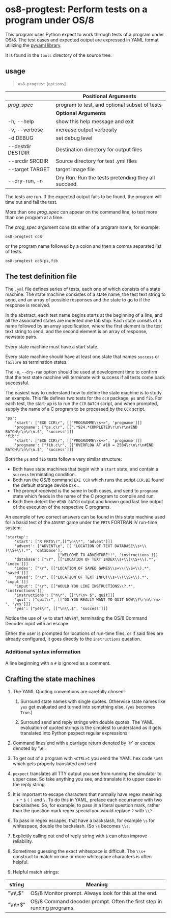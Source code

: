 # os8-progtest: Perform tests on a program under OS/8

This program uses Python expect to work through tests of a program
under OS/8.  The test cases and expected output are expressed in YAML format
utilizing the [pyyaml library][pyyaml].

It is found in the `tools` directory of the source tree.

## usage

> `os8-progtest` [`options`]

|                      | **Positional Arguments**
| -------------------- | ----------------------------------------------
|  _prog_spec_         | program to test, and optional subset of tests
|                      | **Optional Arguments**
|  -h, --help          | show this help message and exit
|  -v, --verbose       | increase output verbosity
|  -d DEBUG            | set debug level
|  --destdir DESTDIR   | Destination directory for output files
|  --srcdir SRCDIR     | Source directory for test .yml files
|  --target TARGET     | target image file
|  --dry-run, -n       | Dry Run. Run the tests pretending they all succeed.

The tests are run.  If the expected output fails to be found, the program
will time out and fail the test.

More than one _prog_spec_ can appear on the command line, to test more than
one program at a time.

The _prog_spec_ argument consists either of a program name, for example:

    os8-progtest cc8

or the program name followed by a colon and then a comma separated list of tests.

    os8-progtest cc8:ps,fib

## The test definition file

The `.yml` file defines series of tests, each one of which consists of
a state machine.  The state machine consistes of a state name, the
test text string to send, and an array of possible responses and the
state to go to if the response is received.

In the abstract, each test name begins starts at the beginning of a line,
and all the associated states are indented one tab stop.
Each state consits of a name followed by an array specification,
where the first element is the test text string to send, and the
second element is an array of response, newstate pairs.

Every state machine must have a start state.

Every state machine should have at least one state that names `success` or
`failure` as termination states.

The `-n`, `--dry-run` option should be used at development time to
confirm that the test state machine will terminate with success if all
tests come back successful.

The easiest way to understand how to define the state machine is to
study an example. This file defines two tests for the `cc8` package,
`ps` and `fib`.  For each test, the start-up is to run the `CCR`
`BATCH` script, and when prompted, supply the name of a C program to
be processed by the `CCR` script.

    'ps':
        'start': ["EXE CCR\r", [["PROGRAMME\\s+>", 'progname']]]
        'progname': ["ps.c\r", [[".*924.*COMPLETED\r\n\r\n#END BATCH\r\n\r\n.$", 'success']]]
    'fib':
        'start': ["EXE CCR\r", [["PROGRAMME\\s+>", 'progname']]]
        'progname': ["fib.c\r", [["OVERFLOW AT #18 = 2584\r\n\r\n#END BATCH\r\n\r\n.$", 'success']]]
    
Both the `ps` and `fib` tests follow a very similar structure:

 * Both have state machines that begin with a `start` state, and
   contain a `success` terminating condition.
 * Both run the OS/8 command `EXE CCR` which runs the script `CCR.BI` found
   the default storage device `DSK:`.
 * The prompt received is the same in both cases, and send to `progname` state
   which feeds in the name of the C program to compile and run.
 * Both then detect the `#END BATCH` output and known good last line output of
   the execution of the respective C programs.

An example of two correct answers can be found in this state machine used for
a basid test of the `ADVENT` game under the `FRTS` FORTRAN IV run-time system:

    'startup': 
        'start': ["R FRTS\r",[["\n\\*", 'advent']]]
        'advent': ["ADVENT\e", [[ "LOCATION OF TEXT DATABASE\\s+\\(\\S+\\).*", 'database'],
                           ["WELCOME TO ADVENTURE!!", 'instructions']]]
        'database': ["\r", [["LOCATION OF TEXT INDEX\\s+\\(\\S+\\).*", 'index']]]
        'index': ["\r", [["LOCATION OF SAVED GAMES\\s+\\(\\S+\\).*", 'saved']]]
        'saved': ["\r", [["LOCATION OF TEXT INPUT\\s+\\(\\S+\\).*", 'input']]]
        'input': ["\r", [["WOULD YOU LIKE INSTRUCTIONS\\?.*", 'instructions']]]
        'instructions': ["n\r", [["\r\n> $", quit]]]
        'quit': ["quit\r", [["DO YOU REALLY WANT TO QUIT NOW\\?\r\n\r\n> ", 'yes']]]
        'yes': ["yes\r", [["\n\\.$", 'success']]]

Notice the use of `\e` to start `ADVENT`, terminating the OS/8 Command Decoder
input with an escape.

Either the user is prompted for locations of run-time files, or if said
files are already configured, it goes directly to the `instructions` question.

### Additional syntax information

A line beginning with a `#` is ignored as a comment.


## Crafting the state machines

1. The YAML Quoting conventions are carefully chosen!

    1. Surround state names with single quotes.  Otherwise state names like `yes`
get evaluated and turned into something else. (`yes` becomes `True`.)

    2. Surround send and reply strings with double quotes. The YAML evaluation of
quoted strings is the simplest to understand as it gets translated into
Python pexpect regular expressions.

2. Command lines end with a carriage return denoted by '\r' or escape denoted
by '\e'.

3. To get out of a program with `<CTRL>C` you send the YAML hex code `\x03`
which gets properly translated and sent.

4. `pexpect` translates all TTY output you see from running the simulator
to upper case.  So take anything you see, and translate it to upper case
in the reply string.

5. It is important to escape characters that normally have regex
meaining: `.` `+` `*` `$` `(` `)` and `\`.  To do this in YAML,
preface each occurrance with two backslashes.  So, for example, to pass
in a literal question mark, rather than the question mark regex
special you would replace `?` with `\\?`.

6. To pass in regex escapes, that have a backslash, for example `\s` for
whitespace, double the backslash. (So `\s` becomes `\\s`.

6. Explicitly calling out end of reply string with `$` can often improve
reliability.

7. Sometimes guessing the exact whitespace is difficult.  The `\\s+` construct
to match on one or more whitespace characters is often helpful.

8. Helpful match strings:

string     |  Meaning
---------- | -----------------
"\n\\.$"   | OS/8 Monitor prompt.  Always look for this at the end.
"\n\\*$"   | OS/8 Command decoder prompt.  Often the first step in running programs.





[pyyaml]: https://pyyaml.org/wiki/PyYAMLDocumentation